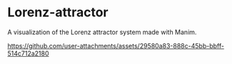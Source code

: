 

# Lorenz-attractor

A visualization of the Lorenz attractor system made with Manim.


https://github.com/user-attachments/assets/29580a83-888c-45bb-bbff-514c712a2180


